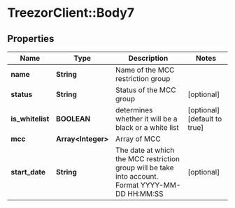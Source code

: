 # TreezorClient::Body7

## Properties
Name | Type | Description | Notes
------------ | ------------- | ------------- | -------------
**name** | **String** | Name of the MCC restriction group | 
**status** | **String** | Status of the MCC group | [optional] 
**is_whitelist** | **BOOLEAN** | determines whether it will be a black or a white list | [optional] [default to true]
**mcc** | **Array&lt;Integer&gt;** | Array of MCC | 
**start_date** | **String** | The date at which the MCC restriction group will be take into account. Format YYYY-MM-DD HH:MM:SS | [optional] 


